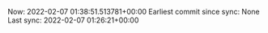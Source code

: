 Now: 2022-02-07 01:38:51.513781+00:00 Earliest commit since sync: None Last sync: 2022-02-07 01:26:21+00:00
